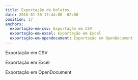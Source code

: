 ```yaml
---
title: Exportação de boletos
date: 2018-01-30 17:44:00 -02:00
position: 17
anchors:
  exportação-em-csv: Exportação em CSV
  exportação-em-excel: Exportação em Excel
  exportação-em-opendocument: Exportação em OpenDocument
---
```


Exportação em CSV

Exportação em Excel

Exportação em OpenDocument